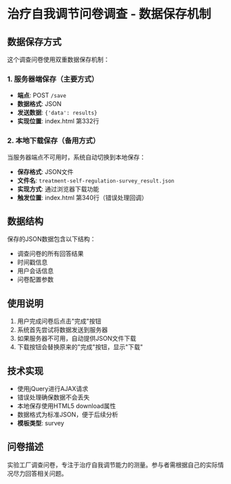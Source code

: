# 治疗自我调节问卷调查 - 数据保存机制

## 数据保存方式

这个调查问卷使用双重数据保存机制：

### 1. 服务器端保存（主要方式）
- **端点**: POST `/save`
- **数据格式**: JSON
- **发送数据**: `{'data': results}`
- **实现位置**: index.html 第332行

### 2. 本地下载保存（备用方式）
当服务器端点不可用时，系统自动切换到本地保存：
- **保存格式**: JSON文件
- **文件名**: `treatment-self-regulation-survey_result.json`
- **实现方式**: 通过浏览器下载功能
- **触发位置**: index.html 第340行（错误处理回调）

## 数据结构

保存的JSON数据包含以下结构：
- 调查问卷的所有回答结果
- 时间戳信息
- 用户会话信息
- 问卷配置参数

## 使用说明

1. 用户完成问卷后点击"完成"按钮
2. 系统首先尝试将数据发送到服务器
3. 如果服务器不可用，自动提供JSON文件下载
4. 下载按钮会替换原来的"完成"按钮，显示"下载"

## 技术实现

- 使用jQuery进行AJAX请求
- 错误处理确保数据不会丢失
- 本地保存使用HTML5 download属性
- 数据格式为标准JSON，便于后续分析
- **模板类型**: survey

## 问卷描述

实验工厂调查问卷，专注于治疗自我调节能力的测量。参与者需根据自己的实际情况尽力回答相关问题。